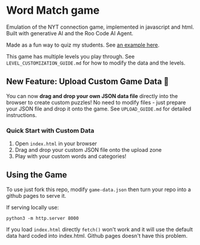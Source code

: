 # Word Match game

Emulation of the NYT connection game, implemented in javascript and html. Built with generative AI and the Roo Code AI Agent. 

Made as a fun way to quiz my students. See [an example here](https://www.seascapemodels.org/connections-game/). 

This game has multiple levels you play through. See `LEVEL_CUSTOMIZATION_GUIDE.md` for how to modify the data and the levels. 

## New Feature: Upload Custom Game Data 🎉

You can now **drag and drop your own JSON data file** directly into the browser to create custom puzzles! No need to modify files - just prepare your JSON file and drop it onto the game. See `UPLOAD_GUIDE.md` for detailed instructions.

### Quick Start with Custom Data
1. Open `index.html` in your browser
2. Drag and drop your custom JSON file onto the upload zone
3. Play with your custom words and categories!

## Using the Game

To use just fork this repo, modify `game-data.json` then turn your repo into a github pages to serve it. 

If serving locally use: 

```
python3 -m http.server 8000
```

If you load `index.html` directly `fetch()` won't work and it will use the default data hard coded into index.html. Github pages doesn't have this problem. 





